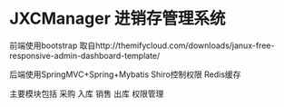 # JXCManager 进销存管理系统


前端使用bootstrap 取自http://themifycloud.com/downloads/janux-free-responsive-admin-dashboard-template/

后端使用SpringMVC+Spring+Mybatis  Shiro控制权限 Redis缓存

主要模块包括 采购 入库 销售 出库 权限管理
